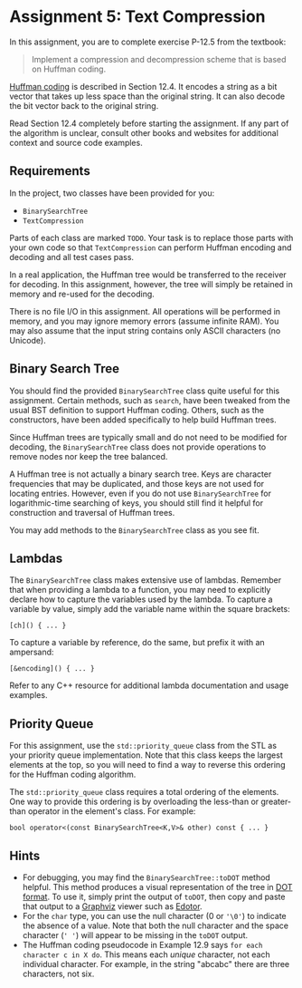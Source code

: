 # Assignment 5: Text Compression

In this assignment, you are to complete exercise P-12.5 from the textbook:

>Implement a compression and decompression scheme that is based on Huffman coding.

[Huffman coding](https://en.wikipedia.org/wiki/Huffman_coding) is described in Section 12.4. It encodes a string as a bit vector that takes up less space than the original string. It can also decode the bit vector back to the original string.

Read Section 12.4 completely before starting the assignment. If any part of the algorithm is unclear, consult other books and websites for additional context and source code examples.

## Requirements

In the project, two classes have been provided for you:

* `BinarySearchTree`
* `TextCompression`

Parts of each class are marked `TODO`. Your task is to replace those parts with your own code so that `TextCompression` can perform Huffman encoding and decoding and all test cases pass.

In a real application, the Huffman tree would be transferred to the receiver for decoding. In this assignment, however, the tree will simply be retained in memory and re-used for the decoding.

There is no file I/O in this assignment. All operations will be performed in memory, and you may ignore memory errors (assume infinite RAM). You may also assume that the input string contains only ASCII characters (no Unicode).

## Binary Search Tree

You should find the provided `BinarySearchTree` class quite useful for this assignment. Certain methods, such as `search`, have been tweaked from the usual BST definition to support Huffman coding. Others, such as the constructors, have been added specifically to help build Huffman trees.

Since Huffman trees are typically small and do not need to be modified for decoding, the `BinarySearchTree` class does not provide operations to remove nodes nor keep the tree balanced.

A Huffman tree is not actually a binary search tree. Keys are character frequencies that may be duplicated, and those keys are not used for locating entries. However, even if you do not use `BinarySearchTree` for logarithmic-time searching of keys, you should still find it helpful for construction and traversal of Huffman trees.

You may add methods to the `BinarySearchTree` class as you see fit.

## Lambdas

The `BinarySearchTree` class makes extensive use of lambdas. Remember that when providing a lambda to a function, you may need to explicitly declare how to capture the variables used by the lambda. To capture a variable by value, simply add the variable name within the square brackets:

    [ch]() { ... }

To capture a variable by reference, do the same, but prefix it with an ampersand:

    [&encoding]() { ... }

Refer to any C++ resource for additional lambda documentation and usage examples.

## Priority Queue

For this assignment, use the `std::priority_queue` class from the STL as your priority queue implementation. Note that this class keeps the largest elements at the top, so you will need to find a way to reverse this ordering for the Huffman coding algorithm.

The `std::priority_queue` class requires a total ordering of the elements. One way to provide this ordering is by overloading the less-than or greater-than operator in the element's class. For example:

    bool operator<(const BinarySearchTree<K,V>& other) const { ... }

## Hints

* For debugging, you may find the `BinarySearchTree::toDOT` method helpful. This method produces a visual representation of the tree in [DOT format](https://en.wikipedia.org/wiki/DOT_(graph_description_language)). To use it, simply print the output of `toDOT`, then copy and paste that output to a [Graphviz](https://graphviz.org) viewer such as [Edotor](https://edotor.net).
* For the `char` type, you can use the null character (0 or `'\0'`) to indicate the absence of a value. Note that both the null character and the space character (`' '`) will appear to be missing in the `toDOT` output.
* The Huffman coding pseudocode in Example 12.9 says `for each character c in X do`. This means each _unique_ character, not each individual character. For example, in the string "abcabc" there are three characters, not six.
